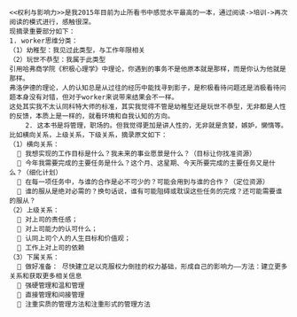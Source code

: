     <<权利与影响力>>是我2015年目前为止所看书中感觉水平最高的一本，通过阅读->培训->再次阅读的模式进行，感触很深。
    现摘录重要部分如下：
    1. worker思维分类：
    （1）幼稚型：我见过此类型，与工作年限相关
    （2）玩世不恭型：我属于此类型
    引用哈弗商学院《积极心理学》中理论，你遇到的事务不是他原本就是那样，而是你认为他就是那样。
    弗洛伊德的理论，人的认知总是从过往的经历中能找寻到影子，是积极看待问题还是消极看待问题本身没有对错，但对于worker来说带来结果会不一样。
    这处其实我不太认同科特大师的标准，其实我觉得不管是幼稚型还是玩世不恭型，无非都是人性的反馈，本质上是一样的，就看环境和自我认知的方向。
        2. 这本书是将管理，职场的。但我觉得更加是讲人性的，无非就是贪婪，嫉妒，懒惰等。比如横向关系，上级关系，下级关系，摘录原文如下：
    （1）横向关系：
      	我想实现的工作目标是什么？我未来的事业愿景是什么？（目标让你找准资源）
      	今年我需要完成的主要任务是什么？这个月、这星期、今天所要完成的主要任务又是什么？（细化计划）
      	在每一项任务中，与谁的合作是必不可少的？可能会用到与谁的合作？（定位资源）
      	谁的服从是绝对必需的？换句话说，谁有可能阻碍或耽误这些任务的完成？还可能需要谁的服从？
    （2）上级关系：
       对上司的责任感；
       对上司能力的认可什么；
       认同上司个人的人生目标和价值观；
       工作上对上司的依赖
    （3）下属关系：
       做好准备： 尽快建立足以克服权力倒挂的权力基础，形成自己的影响力——方法：建立更多关系和获取更多相关信息
       强硬管理和温和管理
       直接管理和间接管理
       注重实质的管理方法和注重形式的管理方法

